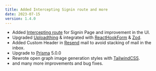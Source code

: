 ```yaml
---
title: Added Intercepting Signin route and more
date: 2023-07-15
version: 1.4.0
---
```


- Added [Intercepting route](https://nextjs.org/docs/app/building-your-application/routing/intercepting-routes) for Signin Page and improvement in the UI.
- Upgraded [Uploadthing](https://uploadthing.com/) & integrated with [ReactHookForm](https://react-hook-form.com/) & [Zod](https://zod.dev/).
- Added Custom Header in [Resend](https://resend.com/) mail to avoid stacking of mail in the inbox.
- Upgrade to [Prisma](https://www.prisma.io/) 5.0.0
- Rewrote open graph image generation styles with [TailwindCSS](https://tailwindcss.com/).
- and many more improvements and bug fixes.
